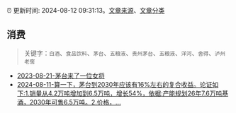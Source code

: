 :alarm_clock: 更新时间: 2024-08-12 09:31:13。[文章来源](/README.md)、[文章分类](/TAGS.md)

## 消费


> 关键字：`白酒`、`食品饮料`、`茅台`、`五粮液`、`贵州茅台`、`五粮液`、`洋河`、`舍得`、`泸州老窖`



- [2023-08-21-茅台来了一位女将](https://www.aicaijing.com.cn/article/18587) 
- [2024-08-11-算一下，茅台到2030年应该有16%左右的复合收益。论证如下:1.销量从4.2万吨增加到6.5万吨，增长54%，依据:产能规划26年7.6万吨基酒，2030年可售6.5万吨。2.价格，...](https://xueqiu.com/1392782404/300664808) 
